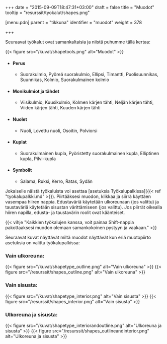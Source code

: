 +++
date = "2015-09-09T18:47:31+03:00"
draft = false
title = "Muodot"
tooltip = "resurssit/tyokalut/shapes.png"

[menu.pdn]
	parent = "tikkuna"
	identifier = "muodot"
	weight = 378

+++

Seuraavat työkalut ovat samankaltaisia ja niistä puhumme tällä kertaa:

{{< figure src="/kuvat/shapetools.png" alt="Muodot" >}}

*	#### Perus
	
	*	Suorakulmio, Pyöreä suorakulmio, Ellipsi, Timantti, Puolisuunnikas, Suunnikas, Kolmio, Suorakulmainen kolmio
		
*	#### Monikulmiot ja tähdet
		
	*	Viisikulmio, Kuusikulmio, Kolmen kärjen tähti, Neljän kärjen tähti, Viiden kärjen tähti, Kuuden kärjen tähti
		
*	#### Nuolet
	
	*	Nuoli, Lovettu nuoli, Osoitin, Polviorsi
		
*	#### Kuplat
		
	*	Suorakulmainen kupla, Pyöristetty suorakulmainen kupla, Elliptinen kupla, Pilvi-kupla
		
*	#### Symbolit
		
	*	Salama, Ruksi, Kerro, Ratas, Sydän

Jokaiselle näistä työkaluista voi asettaa [asetuksia Työkalupalkissa]({{< ref "tyokalupalkki.md" >}}). Piirtääksesi muodon, klikkaa ja siirrä käyttäen vasempaa hiiren nappia. Edustaväriä 
käytetään ulkoreunaan (jos valittu) ja taustaväriä käytetään sisustan värittämiseen (jos valittu). Jos piirrät oikealla hiiren napilla, edusta- ja taustavärin roolit ovat käänteiset.

{{< vihje "Kaikkien työkalujen kanssa, voit painaa Shift-nappia pakottaaksesi muodon olemaan samankokoinen pystyyn ja vaakaan." >}}

Seuraavat kuvat näyttävät miltä muodot näyttävät kun eriä muotopiirto asetuksia on valittu työkalupalkissa:

### Vain ulkoreuna:

{{< figure src="/kuvat/shapetype_outline.png" alt="Vain ulkoreuna" >}}
{{< figure src="/resurssit/shapes_outline.png" alt="Vain ulkoreuna" >}}

### Vain sisusta:

{{< figure src="/kuvat/shapetype_interior.png" alt="Vain sisusta" >}}
{{< figure src="/resurssit/shapes_interior.png" alt="Vain sisusta" >}}

### Ulkoreuna ja sisusta:

{{< figure src="/kuvat/shapetype_interiorandoutline.png" alt="Ulkoreuna ja sisusta" >}}
{{< figure src="/resurssit/shapes_outlineandinterior.png" alt="Ulkoreuna ja sisusta" >}}
